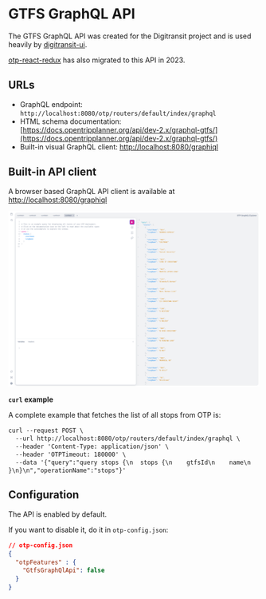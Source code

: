 # GTFS GraphQL API

The GTFS GraphQL API was created for the Digitransit project and is used heavily by
[digitransit-ui](https://github.com/HSLdevcom/digitransit-ui).

[otp-react-redux](https://github.com/opentripplanner/otp-react-redux) has also migrated to this API
in 2023.

## URLs 
 - GraphQL endpoint: `http://localhost:8080/otp/routers/default/index/graphql`
 - HTML schema documentation: [https://docs.opentripplanner.org/api/dev-2.x/graphql-gtfs/](https://docs.opentripplanner.org/api/dev-2.x/graphql-gtfs/)
 - Built-in visual GraphQL client: [http://localhost:8080/graphiql](http://localhost:8080/graphiql)

## Built-in API client

A browser based GraphQL API client is available at [http://localhost:8080/graphiql](http://localhost:8080/graphiql)

![GraphiQL](../images/graphiql.png)

**`curl` example**

A complete example that fetches the list of all stops from OTP is:

```
curl --request POST \
  --url http://localhost:8080/otp/routers/default/index/graphql \
  --header 'Content-Type: application/json' \
  --header 'OTPTimeout: 180000' \
  --data '{"query":"query stops {\n  stops {\n    gtfsId\n    name\n  }\n}\n","operationName":"stops"}'
```
## Configuration

The API is enabled by default.

If you want to disable it, do it in `otp-config.json`:

```json
// otp-config.json
{
  "otpFeatures" : {
    "GtfsGraphQlApi": false
  }
}
```